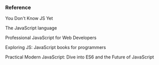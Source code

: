 ### Reference
You Don't Know JS Yet

The JavaScript language

Professional JavaScript for Web Developers

Exploring JS: JavaScript books for programmers

Practical Modern JavaScript: Dive into ES6 and the Future of JavaScript 
